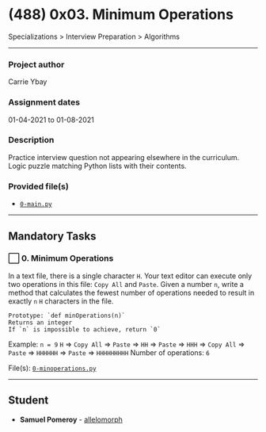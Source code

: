# (488) 0x03. Minimum Operations
Specializations > Interview Preparation > Algorithms

---

### Project author
Carrie Ybay

### Assignment dates
01-04-2021 to 01-08-2021

### Description
Practice interview question not appearing elsewhere in the curriculum. Logic puzzle matching Python lists with their contents.

### Provided file(s)
* [`0-main.py`](./0-main.py)

---

## Mandatory Tasks

### :white_large_square: 0. Minimum Operations
In a text file, there is a single character `H`. Your text editor can execute only two operations in this file: `Copy All` and `Paste`. Given a number `n`, write a method that calculates the fewest number of operations needed to result in exactly `n` `H` characters in the file.

    Prototype: `def minOperations(n)`
    Returns an integer
    If `n` is impossible to achieve, return `0`

Example:
`n = 9`
`H` => `Copy All` => `Paste` => `HH` => `Paste` => `HHH` => `Copy All` => `Paste` => `HHHHHH` => `Paste` => `HHHHHHHHH`
Number of operations: `6`

File(s): [`0-minoperations.py`](./0-minoperations.py)

---

## Student
* **Samuel Pomeroy** - [allelomorph](github.com/allelomorph)
